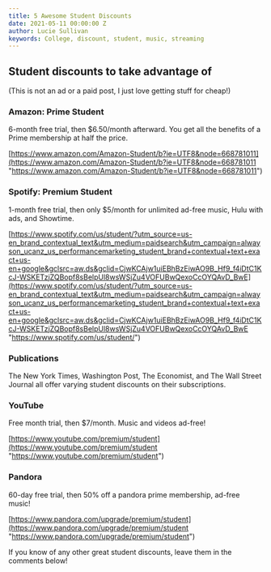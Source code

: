 ```yaml
---
title: 5 Awesome Student Discounts
date: 2021-05-11 00:00:00 Z
author: Lucie Sullivan
keywords: College, discount, student, music, streaming
---
```


## Student discounts to take advantage of

(This is not an ad or a paid post, I just love getting stuff for cheap!)

### Amazon: Prime Student

6-month free trial, then $6.50/month afterward. You get all the benefits of a Prime membership at half the price.

[https://www.amazon.com/Amazon-Student/b?ie=UTF8&node=668781011](https://www.amazon.com/Amazon-Student/b?ie=UTF8&node=668781011 "https://www.amazon.com/Amazon-Student/b?ie=UTF8&node=668781011")

### Spotify: Premium Student

1-month free trial, then only $5/month for unlimited ad-free music, Hulu with ads, and Showtime.

[https://www.spotify.com/us/student/?utm_source=us-en_brand_contextual_text&utm_medium=paidsearch&utm_campaign=alwayson_ucanz_us_performancemarketing_student_brand+contextual+text+exact+us-en+google&gclsrc=aw.ds&gclid=CjwKCAjw1uiEBhBzEiwAO9B_Hf9_f4iDtC1KcJ-WSKETzjZQBopf8sBelpUl8wsWSjZu4VOFUBwQexoCcOYQAvD_BwE](https://www.spotify.com/us/student/?utm_source=us-en_brand_contextual_text&utm_medium=paidsearch&utm_campaign=alwayson_ucanz_us_performancemarketing_student_brand+contextual+text+exact+us-en+google&gclsrc=aw.ds&gclid=CjwKCAjw1uiEBhBzEiwAO9B_Hf9_f4iDtC1KcJ-WSKETzjZQBopf8sBelpUl8wsWSjZu4VOFUBwQexoCcOYQAvD_BwE "https://www.spotify.com/us/student/")

### Publications

The New York Times, Washington Post, The Economist, and The Wall Street Journal all offer varying student discounts on their subscriptions.

### YouTube

Free month trial, then $7/month. Music and videos ad-free!

[https://www.youtube.com/premium/student](https://www.youtube.com/premium/student "https://www.youtube.com/premium/student")

### Pandora

60-day free trial, then 50% off a pandora prime membership, ad-free music!

[https://www.pandora.com/upgrade/premium/student](https://www.pandora.com/upgrade/premium/student "https://www.pandora.com/upgrade/premium/student")

If you know of any other great student discounts, leave them in the comments below!
